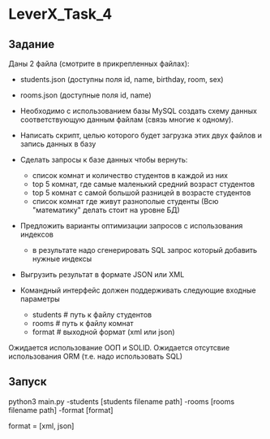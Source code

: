 # LeverX_Task_4
## Задание
Даны 2 файла (смотрите в прикрепленных файлах):

- students.json (доступны поля id, name, birthday, room, sex)
- rooms.json (доступные поля id, name)

- Необходимо с использованием базы MySQL создать схему данных соответствующую данным файлам (связь многие к одному).

- Написать скрипт, целью которого будет загрузка этих двух файлов и запись
  данных в базу

- Сделать запросы к базе данных чтобы вернуть:
    - список комнат и количество студентов в каждой из них
    - top 5 комнат, где самые маленький средний возраст студентов
    - top 5 комнат с самой большой разницей в возрасте студентов
    - список комнат где живут разнополые студенты
    (Всю "математику" делать стоит на уровне БД)
    
- Предложить варианты оптимизации запросов с использования индексов
    - в результате надо сгенерировать SQL запрос который добавить нужные индексы

- Выгрузить результат в формате JSON или XML

- Командный интерфейс должен поддерживать следующие входные параметры
    - students  # путь к файлу студентов
    - rooms  # путь к файлу комнат
    - format  # выходной формат (xml или json)

Ожидается использование ООП и SOLID.
Ожидается отсутсвие использования ORM (т.е. надо использовать SQL)
## Запуск
python3 main.py -students [students filename path] -rooms [rooms filename path] -format [format]

format = [xml, json]
